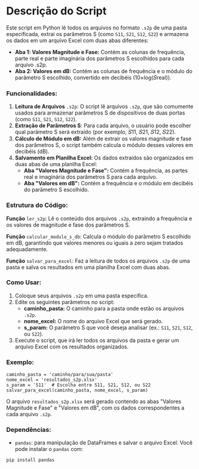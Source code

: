 # Descrição do Script
Este script em Python lê todos os arquivos no formato ```.s2p``` de uma pasta especificada, extrai os parâmetros S 
(como ```S11```, ```S21```, ```S12```, ```S22```) e armazena os dados em um arquivo Excel com duas abas diferentes:

- **Aba 1: Valores Magnitude e Fase:** Contém as colunas de frequência, parte real e parte imaginária dos parâmetros S escolhidos para cada arquivo .s2p.
- **Aba 2: Valores em dB:** Contém as colunas de frequência e o módulo do parâmetro S escolhido, 
convertido em decibéis (10×log(𝑆real)).

### Funcionalidades:
1. **Leitura de Arquivos** ```.s2p```: O script lê arquivos ```.s2p```, que são comumente usados para armazenar parâmetros S 
de dispositivos de duas portas (como ```S11```, ```S21```, ```S12```, ```S22```).
2. **Extração de Parâmetros S**: Para cada arquivo, o usuário pode escolher qual parâmetro S será extraído 
(por exemplo, 𝑆11, 𝑆21, 𝑆12, 𝑆22).
3. **Cálculo de Módulo em dB:** Além de extrair os valores magnitude e fase dos parâmetros S, o script também calcula o módulo desses valores em decibéis (dB).
4. **Salvamento em Planilha Excel:** Os dados extraídos são organizados em duas abas de uma planilha Excel:
    - **Aba "Valores Magnitude e Fase":** Contém a frequência, as partes real e imaginária dos parâmetros S para cada arquivo.
    - **Aba "Valores em dB":** Contém a frequência e o módulo em decibéis do parâmetro S escolhido.

### Estrutura do Código:

**Função** ```ler_s2p```: Lê o conteúdo dos arquivos ```.s2p```, extraindo a frequência e os valores de magnitude e fase dos parâmetros S.

**Função** ```calcular_modulo_s_db```: Calcula o módulo do parâmetro S escolhido em dB, garantindo que valores menores ou iguais a zero sejam tratados adequadamente.

**Função** ```salvar_para_excel```: Faz a leitura de todos os arquivos ```.s2p``` de uma pasta e salva os resultados em uma planilha Excel com duas abas.


### Como Usar:
1. Coloque seus arquivos ```.s2p``` em uma pasta específica.
2. Edite os seguintes parâmetros no script:
    - **caminho_pasta:** O caminho para a pasta onde estão os arquivos ```.s2p```.
    - **nome_excel:** O nome do arquivo Excel que será gerado.
    - **s_param:** O parâmetro S que você deseja analisar (ex.: ```S11```, ```S21```, ```S12```, ou ```S22```).
3. Execute o script, que irá ler todos os arquivos da pasta e gerar um arquivo Excel com os resultados organizados.

### Exemplo:
```
caminho_pasta = 'caminho/para/sua/pasta'
nome_excel = 'resultados_s2p.xlsx'
s_param = 'S11'  # Escolha entre S11, S21, S12, ou S22
salvar_para_excel(caminho_pasta, nome_excel, s_param)
```

O arquivo ```resultados_s2p.xlsx``` será gerado contendo as abas "Valores Magnitude e Fase" e "Valores em dB", com os dados correspondentes a cada arquivo ```.s2p```.

### Dependências:

- ```pandas```: para manipulação de DataFrames e salvar o arquivo Excel.
Você pode instalar o ```pandas``` com:

```
pip install pandas
```
